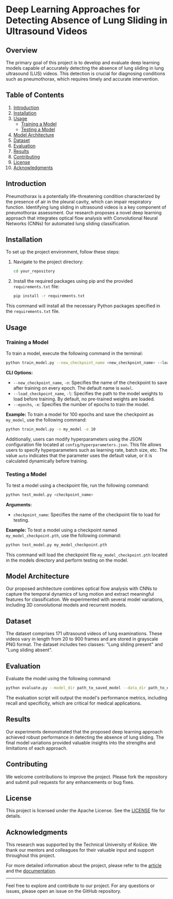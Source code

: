 # Deep Learning Approaches for Detecting Absence of Lung Sliding in Ultrasound Videos

## Overview

The primary goal of this project is to develop and evaluate deep learning models capable of accurately detecting the absence of lung sliding in lung ultrasound (LUS) videos. This detection is crucial for diagnosing conditions such as pneumothorax, which requires timely and accurate intervention.

## Table of Contents

1. [Introduction](#introduction)
2. [Installation](#installation)
3. [Usage](#usage)
   - [Training a Model](#training-a-model)
   - [Testing a Model](#testing-a-model)
4. [Model Architecture](#model-architecture)
5. [Dataset](#dataset)
6. [Evaluation](#evaluation)
7. [Results](#results)
8. [Contributing](#contributing)
9. [License](#license)
10. [Acknowledgments](#acknowledgments)

## Introduction

Pneumothorax is a potentially life-threatening condition characterized by the presence of air in the pleural cavity, which can impair respiratory function. Identifying lung sliding in ultrasound videos is a key component of pneumothorax assessment. Our research proposes a novel deep learning approach that integrates optical flow analysis with Convolutional Neural Networks (CNNs) for automated lung sliding classification.

## Installation

To set up the project environment, follow these steps:

1. Navigate to the project directory:
    ```bash
    cd your_repository
    ```

2. Install the required packages using pip and the provided `requirements.txt` file:
    ```bash
    pip install -r requirements.txt
    ```

This command will install all the necessary Python packages specified in the `requirements.txt` file.

## Usage

### Training a Model

To train a model, execute the following command in the terminal:

```bash
python train_model.py --new_checkpoint_name <new_checkpoint_name> --load_checkpoint_name <load_checkpoint_name> --epochs <epochs>
```

**CLI Options:**

- `--new_checkpoint_name`, `-n`: Specifies the name of the checkpoint to save after training on every epoch. The default name is `model`.
- `--load_checkpoint_name`, `-l`: Specifies the path to the model weights to load before training. By default, no pre-trained weights are loaded.
- `--epochs`, `-e`: Specifies the number of epochs to train the model.

**Example:**
To train a model for 100 epochs and save the checkpoint as `my_model`, use the following command:

```bash
python train_model.py -n my_model -e 10
```

Additionally, users can modify hyperparameters using the JSON configuration file located at `config/hyperparameters.json`. This file allows users to specify hyperparameters such as learning rate, batch size, etc. The value `auto` indicates that the parameter uses the default value, or it is calculated dynamically before training.

### Testing a Model

To test a model using a checkpoint file, run the following command:

```bash
python test_model.py <checkpoint_name>
```

**Arguments:**

- `checkpoint_name`: Specifies the name of the checkpoint file to load for testing.

**Example:**
To test a model using a checkpoint named `my_model_checkpoint.pth`, use the following command:

```bash
python test_model.py my_model_checkpoint.pth
```

This command will load the checkpoint file `my_model_checkpoint.pth` located in the models directory and perform testing on the model.

## Model Architecture

Our proposed architecture combines optical flow analysis with CNNs to capture the temporal dynamics of lung motion and extract meaningful features for classification. We experimented with several model variations, including 3D convolutional models and recurrent models.

## Dataset

The dataset comprises 171 ultrasound videos of lung examinations. These videos vary in length from 20 to 900 frames and are stored in grayscale PNG format. The dataset includes two classes: "Lung sliding present" and "Lung sliding absent".

## Evaluation

Evaluate the model using the following command:

```bash
python evaluate.py --model_dir path_to_saved_model --data_dir path_to_evaluation_data
```

The evaluation script will output the model's performance metrics, including recall and specificity, which are critical for medical applications.

## Results

Our experiments demonstrated that the proposed deep learning approach achieved robust performance in detecting the absence of lung sliding. The final model variations provided valuable insights into the strengths and limitations of each approach.

## Contributing

We welcome contributions to improve the project. Please fork the repository and submit pull requests for any enhancements or bug fixes.

## License

This project is licensed under the Apache License. See the [LICENSE](LICENSE) file for details.

## Acknowledgments

This research was supported by the Technical University of Košice. We thank our mentors and colleagues for their valuable input and support throughout this project.

For more detailed information about the project, please refer to the [article](article/article.pdf) and the [documentation](docs/docs.pdf).

---

Feel free to explore and contribute to our project. For any questions or issues, please open an issue on the GitHub repository.
